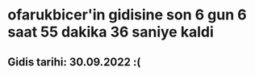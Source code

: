 # ofarukbicer'in gidisine son 6 gun 6 saat 55 dakika 36 saniye kaldi

## Gidis tarihi: 30.09.2022 :(